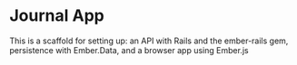 # Journal App

This is a scaffold for setting up: an API with Rails and the ember-rails gem, persistence with Ember.Data, and a browser app using Ember.js

